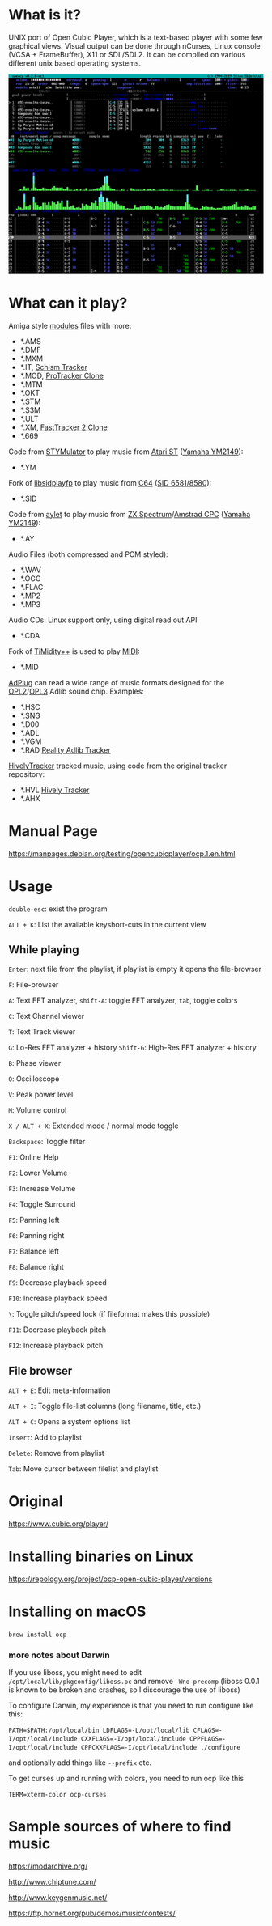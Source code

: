 # What is it?

UNIX port of Open Cubic Player, which is a text-based player with some few graphical views. Visual output can be done through nCurses, Linux console (VCSA + FrameBuffer), X11 or SDL/SDL2. It can be compiled on various different unix based operating systems.

![Screenshot](doc/screenshot-01.png)

# What can it play?

Amiga style [modules](https://en.wikipedia.org/wiki/Module_file) files with more:
- \*.AMS
- \*.DMF
- \*.MXM
- \*.IT, [Schism Tracker](http://schismtracker.org/)
- \*.MOD, [ProTracker Clone](https://github.com/8bitbubsy/pt2-clone)
- \*.MTM
- \*.OKT
- \*.STM
- \*.S3M
- \*.ULT
- \*.XM, [FastTracker 2 Clone](https://github.com/8bitbubsy/ft2-clone)
- \*.669

Code from [STYMulator](http://atariarea.krap.pl/stymulator/) to play music from [Atari ST](https://en.wikipedia.org/wiki/Atari_ST#Technical_specifications) \([Yamaha YM2149](https://en.wikipedia.org/wiki/General_Instrument_AY-3-8910)\):
- \*.YM

Fork of [libsidplayfp](https://sourceforge.net/p/sidplay-residfp/wiki/Home/) to play music from [C64](https://en.wikipedia.org/wiki/Commodore_64) \([SID 6581/8580](https://en.wikipedia.org/wiki/MOS_Technology_6581)\):
- \*.SID

Code from [aylet](http://www.svgalib.org/rus/aylet.html) to play music from [ZX Spectrum](https://en.wikipedia.org/wiki/ZX_Spectrum)/[Amstrad CPC](https://en.wikipedia.org/wiki/Amstrad_CPC) \([Yamaha YM2149](https://en.wikipedia.org/wiki/General_Instrument_AY-3-8910)\):
- \*.AY

Audio Files (both compressed and PCM styled):
- \*.WAV
- \*.OGG
- \*.FLAC
- \*.MP2
- \*.MP3

Audio CDs: Linux support only, using digital read out API
- \*.CDA

Fork of [TiMidity++](http://timidity.sourceforge.net/) is used to play [MIDI](https://en.wikipedia.org/wiki/MIDI#General_MIDI):
- \*.MID

[AdPlug](http://adplug.github.io/) can read a wide range of music formats designed for the [OPL2](https://en.wikipedia.org/wiki/Yamaha_YM3812)/[OPL3](https://en.wikipedia.org/wiki/Yamaha_YMF262) Adlib sound chip. Examples:
- \*.HSC
- \*.SNG
- \*.D00
- \*.ADL
- \*.VGM
- \*.RAD [Reality Adlib Tracker](https://www.3eality.com/productions/reality-adlib-tracker)

[HivelyTracker](http://www.hivelytracker.co.uk/) tracked music, using code from the original tracker repository:
- \*.HVL [Hively Tracker](https://github.com/pete-gordon/hivelytracker)
- \*.AHX

# Manual Page

https://manpages.debian.org/testing/opencubicplayer/ocp.1.en.html

# Usage

`double-esc`: exist the program

`ALT + K`: List the available keyshort-cuts in the current view

## While playing

`Enter`: next file from the playlist, if playlist is empty it opens the file-browser

`F`: File-browser

`A`: Text FFT analyzer, `shift-A`: toggle FFT analyzer, `tab`, toggle colors

`C`: Text Channel viewer

`T`: Text Track viewer

`G`: Lo-Res FFT analyzer + history
`Shift-G`: High-Res FFT analyzer + history

`B`: Phase viewer

`O`: Oscilloscope

`V`: Peak power level

`M`: Volume control

`X / ALT + X`: Extended mode / normal mode toggle

`Backspace`: Toggle filter

`F1`: Online Help

`F2`: Lower Volume

`F3`: Increase Volume

`F4`: Toggle Surround

`F5`: Panning left

`F6`: Panning right

`F7`: Balance left

`F8`: Balance right

`F9`: Decrease playback speed

`F10`: Increase playback speed

`\`: Toggle pitch/speed lock (if fileformat makes this possible)

`F11`: Decrease playback pitch

`F12`: Increase playback pitch

## File browser

`ALT + E`: Edit meta-information

`ALT + I`: Toggle file-list columns (long filename, title, etc.)

`ALT + C`: Opens a system options list

`Insert`: Add to playlist

`Delete`: Remove from playlist

`Tab`: Move cursor between filelist and playlist

# Original

https://www.cubic.org/player/

# Installing binaries on Linux

https://repology.org/project/ocp-open-cubic-player/versions

# Installing on macOS

`brew install ocp`

### more notes about Darwin

If you use liboss, you might need to edit `/opt/local/lib/pkgconfig/liboss.pc` and remove `-Wno-precomp` (liboss 0.0.1 is known to be broken and crashes, so I discourage the use of liboss)

To configure Darwin, my experience is that you need to run configure like this:

`PATH=$PATH:/opt/local/bin LDFLAGS=-L/opt/local/lib CFLAGS=-I/opt/local/include CXXFLAGS=-I/opt/local/include CPPFLAGS=-I/opt/local/include CPPCXXFLAGS=-I/opt/local/include ./configure`

and optionally add things like `--prefix` etc.

To get curses up and running with colors, you need to run ocp like this

`TERM=xterm-color ocp-curses`

# Sample sources of where to find music

https://modarchive.org/

http://www.chiptune.com/

http://www.keygenmusic.net/

https://ftp.hornet.org/pub/demos/music/contests/
